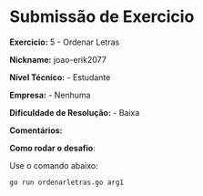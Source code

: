 # Submissão de Exercicio

**Exercicio:** 5 - Ordenar Letras

**Nickname:** joao-erik2077

**Nível Técnico:** - Estudante

**Empresa:** - Nenhuma

**Dificuldade de Resolução:** - Baixa

**Comentários:**

**Como rodar o desafio**:

Use o comando abaixo:

```bash
go run ordenarletras.go arg1
```

